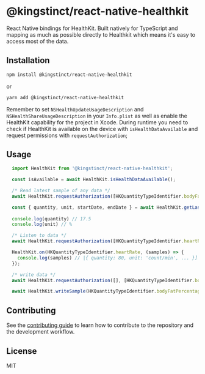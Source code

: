 # @kingstinct/react-native-healthkit

React Native bindings for HealthKit. Built natively for TypeScript and mapping as much as possible directly to Healthkit which means it's easy to access most of the data.

## Installation

```sh
npm install @kingstinct/react-native-healthkit
```

or

```sh
yarn add @kingstinct/react-native-healthkit
```

Remember to set `NSHealthUpdateUsageDescription` and `NSHealthShareUsageDescription` in your `Info.plist` as well as enable the HealthKit capability for the project in Xcode. During runtime you need to check if HealthKit is available on the device with `isHealthDataAvailable` and request permissions with `requestAuthorization`;

## Usage

```TypeScript
  import HealthKit from '@kingstinct/react-native-healthkit';

  const isAvailable = await HealthKit.isHealthDataAvailable();

  /* Read latest sample of any data */
  await HealthKit.requestAuthorization([HKQuantityTypeIdentifier.bodyFatPercentage]); // request read permission for bodyFatPercentage

  const { quantity, unit, startDate, endDate } = await HealthKit.getLastSample(HKQuantityTypeIdentifier.bodyFatPercentage); // read latest sample
  
  console.log(quantity) // 17.5
  console.log(unit) // %

  /* Listen to data */
  await HealthKit.requestAuthorization([HKQuantityTypeIdentifier.heartRate]); // request read permission for bodyFatPercentage

  HealthKit.on(HKQuantityTypeIdentifier.heartRate, (samples) => {
    console.log(samples) // |{ quantity: 80, unit: 'count/min', ... }]
  });

  /* write data */
  await HealthKit.requestAuthorization([], [HKQuantityTypeIdentifier.bodyFatPercentage]); // request write permission for bodyFatPercentage

  await HealthKit.writeSample(HKQuantityTypeIdentifier.bodyFatPercentage, HKOtherUnits.Mmol_glucose, 15.7); // write data
```

## Contributing

See the [contributing guide](CONTRIBUTING.md) to learn how to contribute to the repository and the development workflow.

## License

MIT
